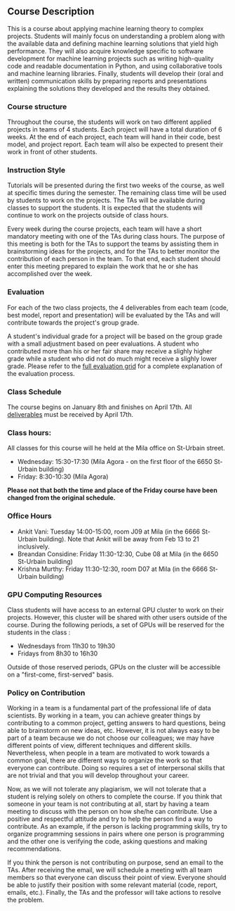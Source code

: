 
## Course Description
This is a course about applying machine learning theory to complex projects. Students will mainly focus on understanding a problem along with the available data and defining machine learning solutions that yield high performance. They will also acquire knowledge specific to software development for machine learning projects such as writing high-quality code and readable documentation in Python, and using collaborative tools and machine learning libraries. Finally, students will develop their (oral and written) communication skills by preparing reports and presentations explaining the solutions they developed and the results they obtained.

### Course structure
Throughout the course, the students will work on two different applied projects in teams of 4 students. Each project will have a total duration of 6 weeks. At the end of each project, each team will hand in their code, best model, and project report. Each team will also be expected to present their work in front of other students.

### Instruction Style
Tutorials will be presented during the first two weeks of the course, as well at specific times during the semester. The remaining class time will be used by students to work on the projects. The TAs will be available during classes to support the students. It is expected that the students will continue to work on the projects outside of class hours.

Every week during the course projects, each team will have a short mandatory meeting with one of the TAs during class hours. The purpose of this meeting is both for the TAs to support the teams by assisting them in brainstorming ideas for the projects, and for the TAs to better monitor the contribution of each person in the team. To that end, each student should enter this meeting prepared to explain the work that he or she has accomplished over the week.

### Evaluation
For each of the two class projects, the 4 deliverables from each team (code, best model, report and presentation) will be evaluated by the TAs and will contribute towards the project's group grade. 

A student's individual grade for a project will be based on the group grade with a small adjustment based on peer evaluations. A student who contributed more than his or her fair share may receive a slighly higher grade while a student who did not do much might receive a slighly lower grade. Please refer to the [full evaluation grid](https://github.com/mila-udem/ift6759/blob/master/evaluation-grid.pdf) for a complete explanation of the evaluation process.

### Class Schedule
The course begins on January 8th and finishes on April 17th. All [deliverables](https://github.com/mila-iqia/ift6759/blob/master/agenda.md#second-project) must be received by April 17th.

### Class hours:
All classes for this course will he held at the Mila office on St-Urbain street.
- Wednesday: 15:30-17:30 (Mila Agora - on the first floor of the 6650 St-Urbain building)
- Friday: 8:30-10:30 (Mila Agora)

**Please not that both the time and place of the Friday course have been changed from the original schedule.** 

### Office Hours
- Ankit Vani: Tuesday 14:00-15:00, room J09 at Mila (in the 6666 St-Urbain building). Note that Ankit will be away from Feb 13 to 21 inclusively.
- Breandan Considine: Friday 11:30-12:30, Cube 08 at Mila (in the 6650 St-Urbain building)
- Krishna Murthy: Friday 11:30-12:30, room D07 at Mila (in the 6666 St-Urbain building) 

### GPU Computing Resources
Class students will have access to an external GPU cluster to work on their projects. However, this cluster will be shared with other users outside of the course. During the following periods, a set of GPUs will be reserved for the students in the class : 
- Wednesdays from 11h30 to 19h30
- Fridays from 8h30 to 16h30

Outside of those reserved periods, GPUs on the cluster will be accessible on a "first-come, first-served" basis.

### Policy on Contribution

Working in a team is a fundamental part of the professional life of data scientists. By working in a team, you can achieve greater things by contributing to a common project, getting answers to hard questions, being able to brainstorm on new ideas, etc. However, it is not always easy to be part of a team because we do not choose our colleagues; we may have different points of view, different techniques and different skills. Nevertheless, when people in a team are motivated to work towards a common goal, there are different ways to organize the work so that everyone can contribute. Doing so requires a set of interpersonal skills that are not trivial and that you will develop throughout your career.

Now, as we will not tolerate any plagiarism, we will not tolerate that a student is relying solely on others to complete the course. If you think that someone in your team is not contributing at all, start by having a team meeting to discuss with the person on how she/he can contribute. Use a positive and respectful attitude and try to help the person find a way to contribute. As an example, if the person is lacking programming skills, try to organize programming sessions in pairs where one person is programming and the other one is verifying the code, asking questions and making recommendations.

If you think the person is not contributing on purpose, send an email to the TAs. After receiving the email, we will schedule a meeting with all team members so that everyone can discuss their point of view.  Everyone should be able to justify their position with some relevant material (code, report, emails, etc.). Finally, the TAs and the professor will take actions to resolve the problem.

